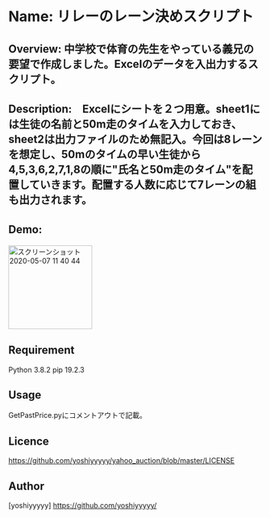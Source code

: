 Name: リレーのレーン決めスクリプト
====


## Overview: 中学校で体育の先生をやっている義兄の要望で作成しました。Excelのデータを入出力するスクリプト。

## Description:　Excelにシートを２つ用意。sheet1には生徒の名前と50m走のタイムを入力しておき、sheet2は出力ファイルのため無記入。今回は8レーンを想定し、50mのタイムの早い生徒から4,5,3,6,2,7,1,8の順に"氏名と50m走のタイム"を配置していきます。配置する人数に応じて7レーンの組も出力されます。

## Demo:　

<img width="166" alt="スクリーンショット 2020-05-07 11 40 44" src="https://user-images.githubusercontent.com/48376024/81249156-ed3de600-9058-11ea-9b61-c427fc625782.png">





## Requirement
Python 3.8.2
pip 19.2.3

## Usage
GetPastPrice.pyにコメントアウトで記載。


## Licence
https://github.com/yoshiyyyyy/yahoo_auction/blob/master/LICENSE

## Author
[yoshiyyyyy] https://github.com/yoshiyyyyy/


